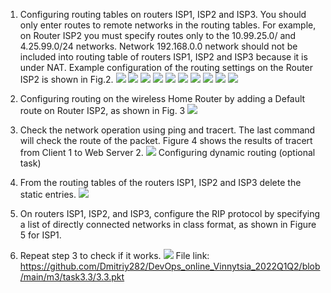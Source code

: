 1. Configuring routing tables on routers ISP1, ISP2 and ISP3. You should only enter routes to remote networks in the routing tables. For example, on Router ISP2 you must specify routes only to the 10.99.25.0/ and 4.25.99.0/24 networks. Network 192.168.0.0 network should not be included into routing table of routers ISP1, ISP2 and ISP3 because it is under NAT. Example configuration of the routing settings on the Router ISP2 is shown in Fig.2.
![](https://github.com/Dmitriy282/DevOps_online_Vinnytsia_2022Q1Q2/blob/main/m3/task3.3/image%20(1).png)
![](https://github.com/Dmitriy282/DevOps_online_Vinnytsia_2022Q1Q2/blob/main/m3/task3.3/image%20(2).png)
![](https://github.com/Dmitriy282/DevOps_online_Vinnytsia_2022Q1Q2/blob/main/m3/task3.3/image%20(3).png)
![](https://github.com/Dmitriy282/DevOps_online_Vinnytsia_2022Q1Q2/blob/main/m3/task3.3/image%20(4).png)
![](https://github.com/Dmitriy282/DevOps_online_Vinnytsia_2022Q1Q2/blob/main/m3/task3.3/image%20(5).png)
![](https://github.com/Dmitriy282/DevOps_online_Vinnytsia_2022Q1Q2/blob/main/m3/task3.3/image%20(6).png)
![](https://github.com/Dmitriy282/DevOps_online_Vinnytsia_2022Q1Q2/blob/main/m3/task3.3/task%20(1).png)
![](https://github.com/Dmitriy282/DevOps_online_Vinnytsia_2022Q1Q2/blob/main/m3/task3.3/task%20(2).png)
![](https://github.com/Dmitriy282/DevOps_online_Vinnytsia_2022Q1Q2/blob/main/m3/task3.3/task%20(3).png)
![](https://github.com/Dmitriy282/DevOps_online_Vinnytsia_2022Q1Q2/blob/main/m3/task3.3/task%20(4).png)
2. Configuring routing on the wireless Home Router by adding a Default route on Router ISP2, as shown in Fig. 3
![](https://github.com/Dmitriy282/DevOps_online_Vinnytsia_2022Q1Q2/blob/main/m3/task3.3/task2%20(2).png)
3. Check the network operation using ping and tracert.
The last command will check the route of the packet. Figure 4 shows the results of tracert from Client 1 to Web Server 2.
![](https://github.com/Dmitriy282/DevOps_online_Vinnytsia_2022Q1Q2/blob/main/m3/task3.3/task3%20(2).png)
Configuring dynamic routing (optional task)
4. From the routing tables of the routers ISP1, ISP2 and ISP3 delete the static entries.
![](https://github.com/Dmitriy282/DevOps_online_Vinnytsia_2022Q1Q2/blob/main/m3/task3.3/task4%20(2).png)
5. On routers ISP1, ISP2, and ISP3, configure the RIP protocol by specifying a list of directly connected networks in class format, as shown in Figure 5 for ISP1.

6. Repeat step 3 to check if it works.
![](https://github.com/Dmitriy282/DevOps_online_Vinnytsia_2022Q1Q2/blob/main/m3/task3.3/task6%20(2).png)
File link: https://github.com/Dmitriy282/DevOps_online_Vinnytsia_2022Q1Q2/blob/main/m3/task3.3/3.3.pkt
